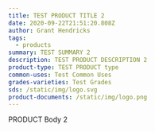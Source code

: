 ```yaml
---
title: TEST PRODUCT TITLE 2
date: 2020-09-22T21:51:20.808Z
author: Grant Hendricks
tags:
  - products
summary: TEST SUMMARY 2
description: TEST PRODUCT DESCRIPTION 2
product-type: TEST PRODUCT type
common-uses: Test Common Uses
grades-varieties: Test Grades
sds: /static/img/logo.svg
product-documents: /static/img/logo.png
---
```

PRODUCT Body 2